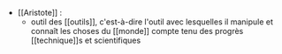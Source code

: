 - [[Aristote]] : 
	- outil des [[outils]], c'est-à-dire l'outil avec lesquelles il manipule et connaît les choses du [[monde]] compte tenu des progrès [[technique]]s et scientifiques